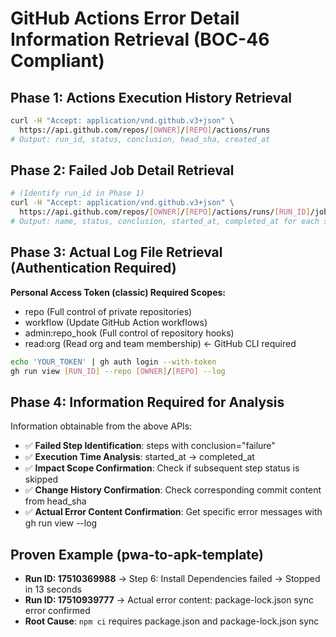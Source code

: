# GitHub Actions Error Detail Information Retrieval (BOC-46 Compliant)

## Phase 1: Actions Execution History Retrieval

```bash
curl -H "Accept: application/vnd.github.v3+json" \
  https://api.github.com/repos/[OWNER]/[REPO]/actions/runs
# Output: run_id, status, conclusion, head_sha, created_at
```

## Phase 2: Failed Job Detail Retrieval

```bash
# (Identify run_id in Phase 1)
curl -H "Accept: application/vnd.github.v3+json" \
  https://api.github.com/repos/[OWNER]/[REPO]/actions/runs/[RUN_ID]/jobs
# Output: name, status, conclusion, started_at, completed_at for each step
```

## Phase 3: Actual Log File Retrieval (Authentication Required)

**Personal Access Token (classic) Required Scopes:**
- repo (Full control of private repositories)
- workflow (Update GitHub Action workflows)
- admin:repo_hook (Full control of repository hooks)
- read:org (Read org and team membership) ← GitHub CLI required

```bash
echo 'YOUR_TOKEN' | gh auth login --with-token
gh run view [RUN_ID] --repo [OWNER]/[REPO] --log
```

## Phase 4: Information Required for Analysis

Information obtainable from the above APIs:
- ✅ **Failed Step Identification**: steps with conclusion="failure"
- ✅ **Execution Time Analysis**: started_at → completed_at
- ✅ **Impact Scope Confirmation**: Check if subsequent step status is skipped
- ✅ **Change History Confirmation**: Check corresponding commit content from head_sha
- ✅ **Actual Error Content Confirmation**: Get specific error messages with gh run view --log

## Proven Example (pwa-to-apk-template)

- **Run ID: 17510369988** → Step 6: Install Dependencies failed → Stopped in 13 seconds
- **Run ID: 17510939777** → Actual error content: package-lock.json sync error confirmed
- **Root Cause**: `npm ci` requires package.json and package-lock.json sync